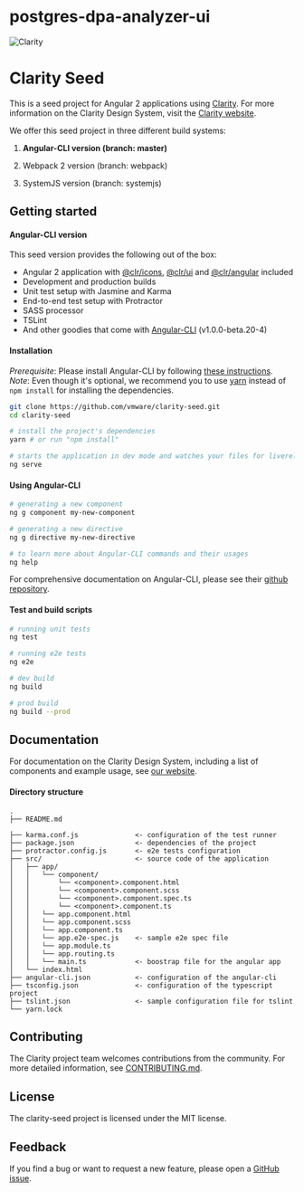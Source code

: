 # postgres-dpa-analyzer-ui
![Clarity](logo.png)

Clarity Seed
============
This is a seed project for Angular 2 applications using [Clarity](https://github.com/vmware/clarity). For more information on the Clarity Design System, visit the [Clarity website](https://vmware.github.io/clarity/).

We offer this seed project in three different build systems:

1. **Angular-CLI version (branch: master)**

2. Webpack 2 version (branch: webpack)

3. SystemJS version (branch: systemjs)

Getting started
----------------------------------

#### Angular-CLI version

This seed version provides the following out of the box:

- Angular 2 application with [@clr/icons](https://www.npmjs.com/package/@clr/icons), [@clr/ui](https://www.npmjs.com/package/@clr/ui) and [@clr/angular](https://www.npmjs.com/package/@clr/angular) included
- Development and production builds
- Unit test setup with Jasmine and Karma
- End-to-end test setup with Protractor
- SASS processor
- TSLint
- And other goodies that come with [Angular-CLI](https://github.com/angular/angular-cli#generating-and-serving-an-angular2-project-via-a-development-server) (v1.0.0-beta.20-4)

#### Installation
*Prerequisite*: Please install Angular-CLI by following [these instructions](https://github.com/angular/angular-cli#installation).
*Note*: Even though it's optional, we recommend you to use [yarn](https://yarnpkg.com/) instead of `npm install` for installing the dependencies.

```bash
git clone https://github.com/vmware/clarity-seed.git
cd clarity-seed

# install the project's dependencies
yarn # or run "npm install"

# starts the application in dev mode and watches your files for livereload
ng serve
```

#### Using Angular-CLI
```bash
# generating a new component
ng g component my-new-component

# generating a new directive
ng g directive my-new-directive

# to learn more about Angular-CLI commands and their usages
ng help
```

For comprehensive documentation on Angular-CLI, please see their [github repository](https://github.com/angular/angular-cli).

#### Test and build scripts

```bash
# running unit tests
ng test

# running e2e tests
ng e2e

# dev build
ng build

# prod build
ng build --prod
```

## Documentation


For documentation on the Clarity Design System, including a list of components and example usage, see [our website](https://vmware.github.io/clarity).


#### Directory structure
```
.
├── README.md

├── karma.conf.js              <- configuration of the test runner
├── package.json               <- dependencies of the project
├── protractor.config.js       <- e2e tests configuration
├── src/                       <- source code of the application
│   ├── app/
│   │   └── component/
│   │       └── <component>.component.html
│   │       └── <component>.component.scss
│   │       └── <component>.component.spec.ts
│   │       └── <component>.component.ts
│   │   └── app.component.html
│   │   └── app.component.scss
│   │   └── app.component.ts
│   │   └── app.e2e-spec.js    <- sample e2e spec file
│   │   └── app.module.ts
│   │   └── app.routing.ts
│   │   └── main.ts            <- boostrap file for the angular app
│   └── index.html
├── angular-cli.json           <- configuration of the angular-cli
├── tsconfig.json              <- configuration of the typescript project
├── tslint.json                <- sample configuration file for tslint
└── yarn.lock
```


## Contributing

The Clarity project team welcomes contributions from the community. For more detailed information, see [CONTRIBUTING.md](CONTRIBUTING.md).

## License

The clarity-seed project is licensed under the MIT license.

## Feedback

If you find a bug or want to request a new feature, please open a [GitHub issue](https://github.com/vmware/clarity-seed/issues).
